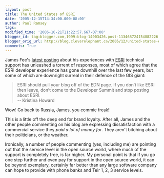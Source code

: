 ```yaml
---
layout: post
title: The United States of ESRI
date: '2005-12-15T14:34:00.000-08:00'
author: Paul Ramsey
tags: 
modified_time: '2006-10-21T11:22:57.667-07:00'
blogger_id: tag:blogger.com,1999:blog-14903426.post-113468724154882226
blogger_orig_url: http://blog.cleverelephant.ca/2005/12/united-states-of-esri.html
comments: True
---
```


James Fee's [latest posting](http://www.spatiallyadjusted.com/2005/12/14/yea-im-looking-at-mapserver-enterprise/) about his experiences with [ESRI](http://www.esri.com/) technical support has unleashed a torrent of responses, most of which agree that the ESRI developer experience has gone downhill over the last few years, but some of which are downright surreal in their defence of the GIS giant:

> ESRI should pull your blog off of the EDN page. If you don’t like ESRI then leave, don’t come to the Developer Summit and stop posting about ESRI. <br />
> -- Kristina Howard

Wow!  Go back to Russia, James, you commie freak!

This is a little off the deep end for brand loyalty. After all, James and the other people commenting on his blog are expressing dissatisfaction with a commercial service they *paid a lot of money for*.  They aren't bitching about their politicians, or the weather.

Ironically, a number of people commenting (yes, including me) are pointing out that the service level in the open source world, where much of the support is completely free, is far higher. My personal point is that if you go one step further and even pay for support in the open source world, it can be beyond exemplary, certainly far better than any large software company can hope to provide with phone banks and Teir 1, 2, 3 service levels.